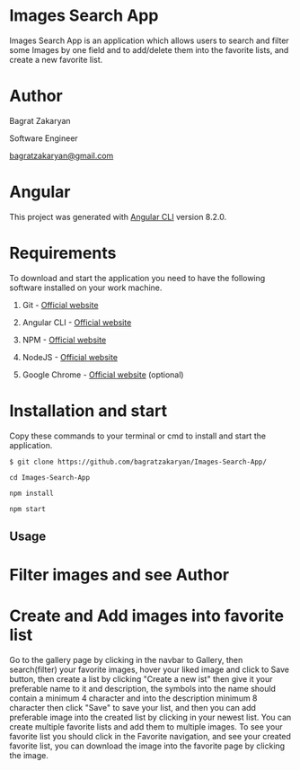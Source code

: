 # Images Search App

Images Search App is an application which allows users to search and filter some Images by one field and to add/delete them into the favorite lists, and create a new favorite list.

# Author

Bagrat Zakaryan

Software Engineer

bagratzakaryan@gmail.com

# Angular
This project was generated with [Angular CLI](https://github.com/angular/angular-cli) version 8.2.0.

# Requirements
To download and start the application you need to have the following software installed on your work machine.

1. Git - [Official website](https://git-scm.com/)

2. Angular CLI - [Official website](https://cli.angular.io/)

3. NPM - [Official website](https://www.npmjs.com/)

4. NodeJS - [Official website](https://nodejs.org/en/)

5. Google Chrome - [Official website](https://www.google.com/chrome/) (optional)

# Installation and start
Copy these commands to your terminal or cmd to install and start the application.

`$ git clone https://github.com/bagratzakaryan/Images-Search-App/`

`cd Images-Search-App`

`npm install`

`npm start`

## Usage

# Filter images and see Author
# Create and Add images into favorite list

Go to the gallery page by clicking in the navbar to Gallery, then search(filter) your favorite images, hover your liked image and click to Save button, then create a list by clicking
 "Create a new ist" then give it your preferable name to it and description, the symbols into the name should contain a minimum 4 character and into the description minimum 8 character
then click "Save" to save your list, and then you can add preferable image into the created list by clicking in your newest list. You can create multiple favorite lists and add them to multiple images.
To see your favorite list you should click in the Favorite navigation, and see your created favorite list, you can download the image into the favorite page by clicking the image.
